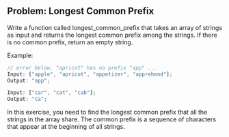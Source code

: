 ## Problem: Longest Common Prefix

Write a function called longest_common_prefix that takes an array of strings as input and returns the longest common prefix among the strings. If there is no common prefix, return an empty string.

Example:

```js
// error below, "apricot" has no prefix "app" ...
Input: ["apple", "apricot", "appetizer", "apprehend"];
Output: "app";

Input: ["car", "cat", "cab"];
Output: "ca";
```

In this exercise, you need to find the longest common prefix that all the strings in the array share. The common prefix is a sequence of characters that appear at the beginning of all strings.
